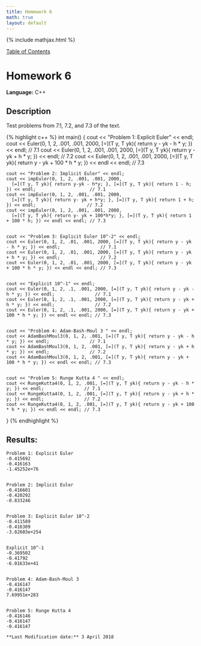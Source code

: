 ```yaml
---
title: Homework 6
math: true
layout: default
---
```


{% include mathjax.html %}

<a href="https://philipnelson5.github.io/MATH5620/SoftwareManual"> Table of Contents </a>
# Homework 6

**Language:** C++

## Description

Test problems from 7.1, 7.2, and 7.3 of the text.

{% highlight c++ %}
int main() {
    cout << "Problem 1: Explicit Euler" << endl;
    cout << Euler(0, 1, 2, .001, .001, 2000, [=](T y, T yk){ return y - yk - h * y; }) << endl;               // 7.1
    cout << Euler(0, 1, 2, .001, .001, 2000, [=](T y, T yk){ return y - yk + h * y; }) << endl;               // 7.2
    cout << Euler(0, 1, 2, .001, .001, 2000, [=](T y, T yk){ return y - yk + 100 * h * y; }) << endl << endl; // 7.3


    cout << "Problem 2: Implicit Euler" << endl;
    cout << impEuler(0, 1, 2, .001, .001, 2000,
      [=](T y, T yk){ return y-yk - h*y; }, [=](T y, T yk){ return 1 - h; }) << endl;                    // 7.1
    cout << impEuler(0, 1, 2, .001, .001, 2000,
      [=](T y, T yk){ return y- yk + h*y; }, [=](T y, T yk){ return 1 + h; }) << endl;                   // 7.2
    cout << impEuler(0, 1, 2, .001, .001, 2000,
      [=](T y, T yk){ return y- yk + 100*h*y; }, [=](T y, T yk){ return 1 + 100 * h; }) << endl << endl; // 7.3


    cout << "Problem 3: Explicit Euler 10^-2" << endl;
    cout << Euler(0, 1, 2, .01, .001, 2000, [=](T y, T yk){ return y - yk - h * y; }) << endl;               // 7.1
    cout << Euler(0, 1, 2, .01, .001, 2000, [=](T y, T yk){ return y - yk + h * y; }) << endl;               // 7.2
    cout << Euler(0, 1, 2, .01, .001, 2000, [=](T y, T yk){ return y - yk + 100 * h * y; }) << endl << endl; // 7.3


    cout << "Explicit 10^-1" << endl;
    cout << Euler(0, 1, 2, .1, .001, 2000, [=](T y, T yk){ return y - yk - h * y; }) << endl;               // 7.1
    cout << Euler(0, 1, 2, .1, .001, 2000, [=](T y, T yk){ return y - yk + h * y; }) << endl;               // 7.2
    cout << Euler(0, 1, 2, .1, .001, 2000, [=](T y, T yk){ return y - yk + 100 * h * y; }) << endl << endl; // 7.3


    cout << "Problem 4: Adam-Bash-Moul 3 " << endl;
    cout << AdamBashMoul3(0, 1, 2, .001, [=](T y, T yk){ return y - yk - h * y; }) << endl;               // 7.1
    cout << AdamBashMoul3(0, 1, 2, .001, [=](T y, T yk){ return y - yk + h * y; }) << endl;               // 7.2
    cout << AdamBashMoul3(0, 1, 2, .001, [=](T y, T yk){ return y - yk + 100 * h * y; }) << endl << endl; // 7.3


    cout << "Problem 5: Runge Kutta 4 " << endl;
    cout << RungeKutta4(0, 1, 2, .001, [=](T y, T yk){ return y - yk - h * y; }) << endl;               // 7.1
    cout << RungeKutta4(0, 1, 2, .001, [=](T y, T yk){ return y - yk + h * y; }) << endl;               // 7.2
    cout << RungeKutta4(0, 1, 2, .001, [=](T y, T yk){ return y - yk + 100 * h * y; }) << endl << endl; // 7.3
}
{% endhighlight %}

## Results:

```
Problem 1: Explicit Euler
-0.415692
-0.416163
-1.45252e+76


Problem 2: Implicit Euler
-0.416601
-0.420292
-0.833246


Problem 3: Explicit Euler 10^-2
-0.411589
-0.416309
-3.82603e+254


Explicit 10^-1
-0.369502
-0.41792
-6.01633e+41


Problem 4: Adam-Bash-Moul 3
-0.416147
-0.416147
7.69951e+283


Problem 5: Runge Kutta 4
-0.416146
-0.416147
-0.416147

**Last Modification date:** 3 April 2018
